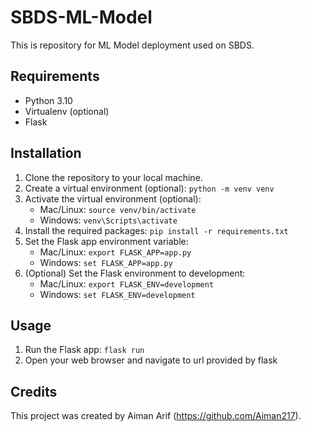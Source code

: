 # SBDS-ML-Model

This is repository for ML Model deployment used on SBDS.

## Requirements

- Python 3.10
- Virtualenv (optional)
- Flask

## Installation

1. Clone the repository to your local machine.
2. Create a virtual environment (optional): `python -m venv venv`
3. Activate the virtual environment (optional):
   - Mac/Linux: `source venv/bin/activate`
   - Windows: `venv\Scripts\activate`
4. Install the required packages: `pip install -r requirements.txt`
5. Set the Flask app environment variable: 
   - Mac/Linux: `export FLASK_APP=app.py`
   - Windows: `set FLASK_APP=app.py`
6. (Optional) Set the Flask environment to development:
   - Mac/Linux: `export FLASK_ENV=development`
   - Windows: `set FLASK_ENV=development`

## Usage

1. Run the Flask app: `flask run`
2. Open your web browser and navigate to url provided by flask

## Credits

This project was created by Aiman Arif (https://github.com/Aiman217).
